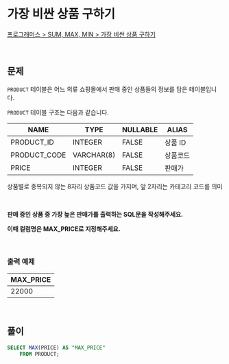 # 가장 비싼 상품 구하기

[프로그래머스 > SUM, MAX, MIN > 가장 비싼 상품 구하기](https://school.programmers.co.kr/learn/courses/30/lessons/131697)

<br/>

## 문제

`PRODUCT` 테이블은 어느 의류 쇼핑몰에서 판매 중인 상품들의 정보를 담은 테이블입니다.

`PRODUCT` 테이블 구조는 다음과 같습니다.

| NAME         | TYPE       | NULLABLE | ALIAS    |
| ------------ | ---------- | -------- | -------- |
| PRODUCT_ID   | INTEGER    | FALSE    | 상품 ID  |
| PRODUCT_CODE | VARCHAR(8) | FALSE    | 상품코드 |
| PRICE        | INTEGER    | FALSE    | 판매가   |

상품별로 중복되지 않는 8자리 상품코드 값을 가지며, 앞 2자리는 카테고리 코드를 의미

<br/>

**판매 중인 상품 중 가장 높은 판매가를 출력하는 SQL문을 작성해주세요.**

**이때 컬럼명은 MAX_PRICE로 지정해주세요.**

<br/>

### 출력 예제

| MAX_PRICE |
| --------- |
| 22000     |

<br/>

## 풀이

```SQL
SELECT MAX(PRICE) AS "MAX_PRICE"
    FROM PRODUCT;
```
